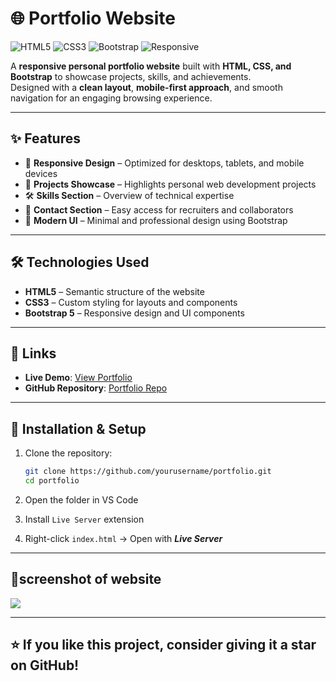 # 🌐 Portfolio Website

![HTML5](https://img.shields.io/badge/HTML5-%23E34F26.svg?logo=html5&logoColor=white)
![CSS3](https://img.shields.io/badge/CSS3-%231572B6.svg?logo=css3&logoColor=white)
![Bootstrap](https://img.shields.io/badge/Bootstrap-%23563D7C.svg?logo=bootstrap&logoColor=white)
![Responsive](https://img.shields.io/badge/Responsive-Yes-brightgreen)

A **responsive personal portfolio website** built with **HTML, CSS, and Bootstrap** to showcase projects, skills, and achievements.  
Designed with a **clean layout**, **mobile-first approach**, and smooth navigation for an engaging browsing experience.

---

## ✨ Features

- 📱 **Responsive Design** – Optimized for desktops, tablets, and mobile devices  
- 💼 **Projects Showcase** – Highlights personal web development projects  
- 🛠️ **Skills Section** – Overview of technical expertise  
- 📧 **Contact Section** – Easy access for recruiters and collaborators  
- 🎨 **Modern UI** – Minimal and professional design using Bootstrap  

---

## 🛠️ Technologies Used

- **HTML5** – Semantic structure of the website  
- **CSS3** – Custom styling for layouts and components  
- **Bootstrap 5** – Responsive design and UI components  

---

## 🔗 Links

- **Live Demo**: [View Portfolio](https://sanashaju.github.io/Portfolio/)  
- **GitHub Repository**: [Portfolio Repo](https://github.com/sanashaju/Portfolio.git)  

---

## 📂 Installation & Setup

1. Clone the repository:
   ```bash
   git clone https://github.com/yourusername/portfolio.git
   cd portfolio
2. Open the folder in VS Code

3. Install `Live Server` extension

4. Right-click `index.html` → Open with ***Live Server***
   
---

 ## 📸screenshot of website
  
   <img src="./assets/img/sana Portfolio.png"> 


---

## ⭐ If you like this project, consider giving it a star on GitHub!
